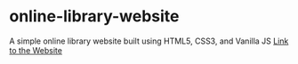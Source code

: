# online-library-website
A simple online library website built using HTML5, CSS3, and Vanilla JS
[Link to the Website](https://onlinelibraryproject8080.netlify.app/)

